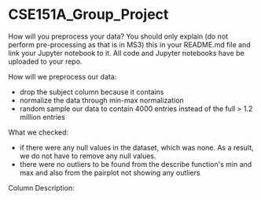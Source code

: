 # CSE151A_Group_Project

How will you preprocess your data? You should only explain (do not perform pre-processing as that is in MS3) this in your README.md file and link your Jupyter notebook to it. All code and  Jupyter notebooks have be uploaded to your repo.

How will we preprocess our data:
* drop the subject column because it contains 
* normalize the data through min-max normalization
* random sample our data to contain 4000 entries instead of the full > 1.2 million entries

What we checked:
* if there were any null values in the dataset, which was none. As a result, we do not have to remove any null values.
* there were no outliers to be found from the describe function's min and max and also from the pairplot not showing any outliers

Column Description:
